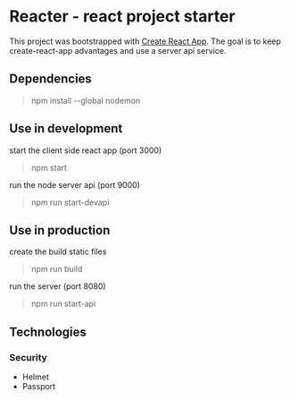 # Reacter - react project starter
This project was bootstrapped with [Create React App](https://github.com/facebookincubator/create-react-app).
The goal is to keep create-react-app advantages and use a server api service.

## Dependencies

> npm install --global nodemon

## Use in development

start the client side react app (port 3000)
> npm start  

run the node server api (port 9000)
> npm run start-devapi

## Use in production

create the build static files
> npm run build

run the server (port 8080)
> npm run start-api

## Technologies

### Security

* Helmet
* Passport
